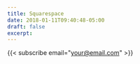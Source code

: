 ```yaml
---
title: Squarespace
date: 2018-01-11T09:40:48-05:00
draft: false
excerpt:
---
```


{{< subscribe email="your@email.com" >}}